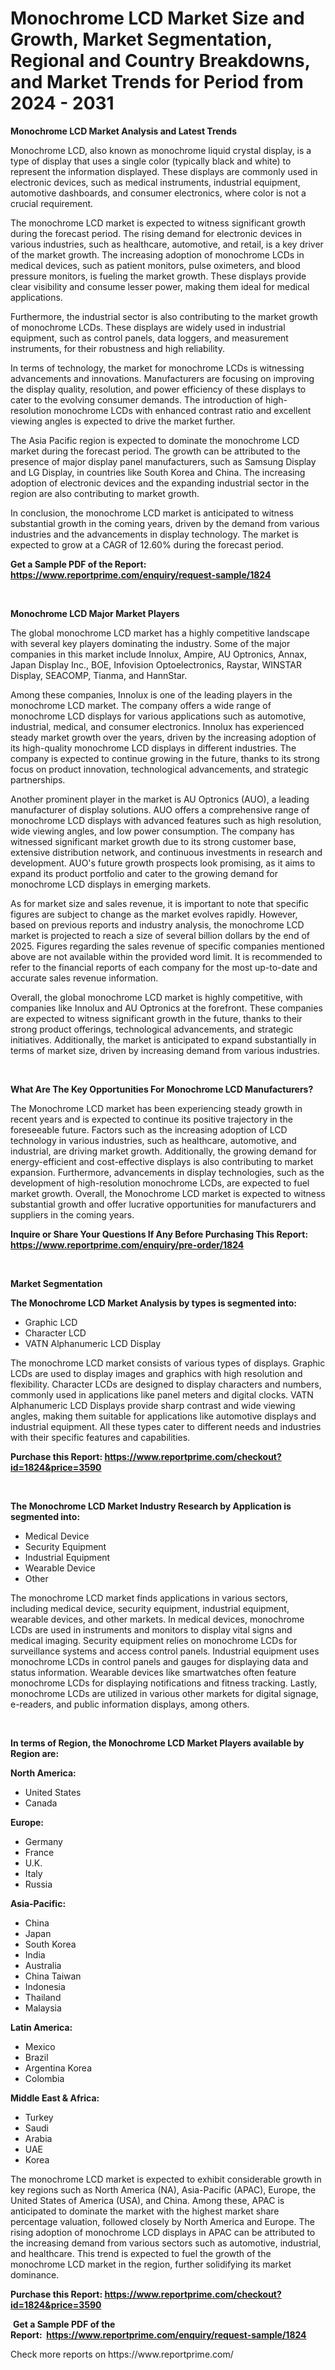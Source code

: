 <p><h1>Monochrome LCD Market Size and Growth, Market Segmentation, Regional and Country Breakdowns, and Market Trends for Period from 2024 -  2031</h1></p><p><strong>Monochrome LCD Market Analysis and Latest Trends</strong></p>
<p><p>Monochrome LCD, also known as monochrome liquid crystal display, is a type of display that uses a single color (typically black and white) to represent the information displayed. These displays are commonly used in electronic devices, such as medical instruments, industrial equipment, automotive dashboards, and consumer electronics, where color is not a crucial requirement.</p><p>The monochrome LCD market is expected to witness significant growth during the forecast period. The rising demand for electronic devices in various industries, such as healthcare, automotive, and retail, is a key driver of the market growth. The increasing adoption of monochrome LCDs in medical devices, such as patient monitors, pulse oximeters, and blood pressure monitors, is fueling the market growth. These displays provide clear visibility and consume lesser power, making them ideal for medical applications.</p><p>Furthermore, the industrial sector is also contributing to the market growth of monochrome LCDs. These displays are widely used in industrial equipment, such as control panels, data loggers, and measurement instruments, for their robustness and high reliability.</p><p>In terms of technology, the market for monochrome LCDs is witnessing advancements and innovations. Manufacturers are focusing on improving the display quality, resolution, and power efficiency of these displays to cater to the evolving consumer demands. The introduction of high-resolution monochrome LCDs with enhanced contrast ratio and excellent viewing angles is expected to drive the market further.</p><p>The Asia Pacific region is expected to dominate the monochrome LCD market during the forecast period. The growth can be attributed to the presence of major display panel manufacturers, such as Samsung Display and LG Display, in countries like South Korea and China. The increasing adoption of electronic devices and the expanding industrial sector in the region are also contributing to market growth.</p><p>In conclusion, the monochrome LCD market is anticipated to witness substantial growth in the coming years, driven by the demand from various industries and the advancements in display technology. The market is expected to grow at a CAGR of 12.60% during the forecast period.</p></p>
<p><strong>Get a Sample PDF of the Report:&nbsp; <a href="https://www.reportprime.com/enquiry/request-sample/1824">https://www.reportprime.com/enquiry/request-sample/1824</a></strong></p>
<p>&nbsp;</p>
<p><strong>Monochrome LCD Major Market Players</strong></p>
<p><p>The global monochrome LCD market has a highly competitive landscape with several key players dominating the industry. Some of the major companies in this market include Innolux, Ampire, AU Optronics, Annax, Japan Display Inc., BOE, Infovision Optoelectronics, Raystar, WINSTAR Display, SEACOMP, Tianma, and HannStar. </p><p>Among these companies, Innolux is one of the leading players in the monochrome LCD market. The company offers a wide range of monochrome LCD displays for various applications such as automotive, industrial, medical, and consumer electronics. Innolux has experienced steady market growth over the years, driven by the increasing adoption of its high-quality monochrome LCD displays in different industries. The company is expected to continue growing in the future, thanks to its strong focus on product innovation, technological advancements, and strategic partnerships.</p><p>Another prominent player in the market is AU Optronics (AUO), a leading manufacturer of display solutions. AUO offers a comprehensive range of monochrome LCD displays with advanced features such as high resolution, wide viewing angles, and low power consumption. The company has witnessed significant market growth due to its strong customer base, extensive distribution network, and continuous investments in research and development. AUO's future growth prospects look promising, as it aims to expand its product portfolio and cater to the growing demand for monochrome LCD displays in emerging markets.</p><p>As for market size and sales revenue, it is important to note that specific figures are subject to change as the market evolves rapidly. However, based on previous reports and industry analysis, the monochrome LCD market is projected to reach a size of several billion dollars by the end of 2025. Figures regarding the sales revenue of specific companies mentioned above are not available within the provided word limit. It is recommended to refer to the financial reports of each company for the most up-to-date and accurate sales revenue information.</p><p>Overall, the global monochrome LCD market is highly competitive, with companies like Innolux and AU Optronics at the forefront. These companies are expected to witness significant growth in the future, thanks to their strong product offerings, technological advancements, and strategic initiatives. Additionally, the market is anticipated to expand substantially in terms of market size, driven by increasing demand from various industries.</p></p>
<p>&nbsp;</p>
<p><strong>What Are The Key Opportunities For Monochrome LCD Manufacturers?</strong></p>
<p><p>The Monochrome LCD market has been experiencing steady growth in recent years and is expected to continue its positive trajectory in the foreseeable future. Factors such as the increasing adoption of LCD technology in various industries, such as healthcare, automotive, and industrial, are driving market growth. Additionally, the growing demand for energy-efficient and cost-effective displays is also contributing to market expansion. Furthermore, advancements in display technologies, such as the development of high-resolution monochrome LCDs, are expected to fuel market growth. Overall, the Monochrome LCD market is expected to witness substantial growth and offer lucrative opportunities for manufacturers and suppliers in the coming years.</p></p>
<p><strong>Inquire or Share Your Questions If Any Before Purchasing This Report: <a href="https://www.reportprime.com/enquiry/pre-order/1824">https://www.reportprime.com/enquiry/pre-order/1824</a></strong></p>
<p>&nbsp;</p>
<p><strong>Market Segmentation</strong></p>
<p><strong>The Monochrome LCD Market Analysis by types is segmented into:</strong></p>
<p><ul><li>Graphic LCD</li><li>Character LCD</li><li>VATN Alphanumeric LCD Display</li></ul></p>
<p><p>The monochrome LCD market consists of various types of displays. Graphic LCDs are used to display images and graphics with high resolution and flexibility. Character LCDs are designed to display characters and numbers, commonly used in applications like panel meters and digital clocks. VATN Alphanumeric LCD Displays provide sharp contrast and wide viewing angles, making them suitable for applications like automotive displays and industrial equipment. All these types cater to different needs and industries with their specific features and capabilities.</p></p>
<p><strong>Purchase this Report:&nbsp;<a href="https://www.reportprime.com/checkout?id=1824&price=3590">https://www.reportprime.com/checkout?id=1824&price=3590</a></strong></p>
<p>&nbsp;</p>
<p><strong>The Monochrome LCD Market Industry Research by Application is segmented into:</strong></p>
<p><ul><li>Medical Device</li><li>Security Equipment</li><li>Industrial Equipment</li><li>Wearable Device</li><li>Other</li></ul></p>
<p><p>The monochrome LCD market finds applications in various sectors, including medical device, security equipment, industrial equipment, wearable devices, and other markets. In medical devices, monochrome LCDs are used in instruments and monitors to display vital signs and medical imaging. Security equipment relies on monochrome LCDs for surveillance systems and access control panels. Industrial equipment uses monochrome LCDs in control panels and gauges for displaying data and status information. Wearable devices like smartwatches often feature monochrome LCDs for displaying notifications and fitness tracking. Lastly, monochrome LCDs are utilized in various other markets for digital signage, e-readers, and public information displays, among others.</p></p>
<p>&nbsp;</p>
<p><strong>In terms of Region, the Monochrome LCD Market Players available by Region are:</strong></p>
<p>
    <p> <strong> North America: </strong>
        <ul>
            <li>United States</li>
            <li>Canada</li>
        </ul>
        </p> 
    <p> <strong> Europe: </strong>
        <ul>
            <li>Germany</li>
            <li>France</li>
            <li>U.K.</li>
            <li>Italy</li>
            <li>Russia</li>
        </ul>
        </p> 
    <p> <strong> Asia-Pacific: </strong>
        <ul>
            <li>China</li>
            <li>Japan</li>
            <li>South Korea</li>
            <li>India</li>
            <li>Australia</li>
            <li>China Taiwan</li>
            <li>Indonesia</li>
            <li>Thailand</li>
            <li>Malaysia</li>
        </ul>
        </p> 
    <p> <strong> Latin America: </strong>
        <ul>
            <li>Mexico</li>
            <li>Brazil</li>
            <li>Argentina Korea</li>
            <li>Colombia</li>
        </ul>
        </p> 
    <p> <strong> Middle East & Africa: </strong>
        <ul>
            <li>Turkey</li>
            <li>Saudi</li>
            <li>Arabia</li>
            <li>UAE</li>
            <li>Korea</li>
        </ul>
    </p>
    </p>
<p><p>The monochrome LCD market is expected to exhibit considerable growth in key regions such as North America (NA), Asia-Pacific (APAC), Europe, the United States of America (USA), and China. Among these, APAC is anticipated to dominate the market with the highest market share percentage valuation, followed closely by North America and Europe. The rising adoption of monochrome LCD displays in APAC can be attributed to the increasing demand from various sectors such as automotive, industrial, and healthcare. This trend is expected to fuel the growth of the monochrome LCD market in the region, further solidifying its market dominance.</p></p>
<p><strong>Purchase this Report: <a href="https://www.reportprime.com/checkout?id=1824&price=3590">https://www.reportprime.com/checkout?id=1824&price=3590</a></strong></p>
<p>&nbsp;<strong>Get a Sample PDF of the Report:&nbsp;&nbsp;<a href="https://www.reportprime.com/enquiry/request-sample/1824">https://www.reportprime.com/enquiry/request-sample/1824</a></strong></p>
<p><strong></strong></p>
<p>Check more reports on https://www.reportprime.com/</p>